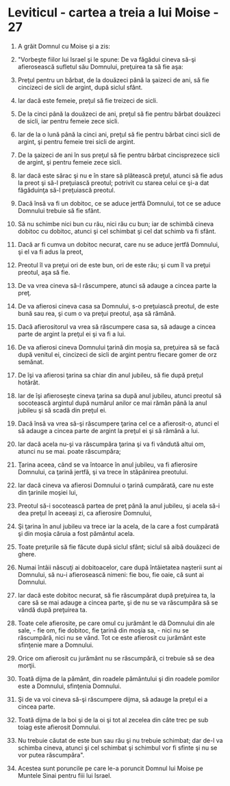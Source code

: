 # Leviticul - cartea a treia a lui Moise - 27

1. A grăit Domnul cu Moise şi a zis: 

2. "Vorbeşte fiilor lui Israel şi le spune: De va făgădui cineva să-şi afierosească sufletul său Domnului, preţuirea ta să fie aşa: 

3. Preţul pentru un bărbat, de la douăzeci până la şaizeci de ani, să fie cincizeci de sicli de argint, după siclul sfânt. 

4. Iar dacă este femeie, preţul să fie treizeci de sicli. 

5. De la cinci până la douăzeci de ani, preţul să fie pentru bărbat douăzeci de sicli, iar pentru femeie zece sicli. 

6. Iar de la o lună până la cinci ani, preţul să fie pentru bărbat cinci sicli de argint, şi pentru femeie trei sicli de argint. 

7. De la şaizeci de ani în sus preţul să fie pentru bărbat cincisprezece sicli de argint, şi pentru femeie zece sicli. 

8. Iar dacă este sărac şi nu e în stare să plătească preţul, atunci să fie adus la preot şi să-l preţuiască preotul; potrivit cu starea celui ce şi-a dat făgăduinţa să-l preţuiască preotul. 

9. Dacă însă va fi un dobitoc, ce se aduce jertfă Domnului, tot ce se aduce Domnului trebuie să fie sfânt. 

10. Să nu schimbe nici bun cu rău, nici rău cu bun; iar de schimbă cineva dobitoc cu dobitoc, atunci şi cel schimbat şi cel dat schimb va fi sfânt. 

11. Dacă ar fi cumva un dobitoc necurat, care nu se aduce jertfă Domnului, şi el va fi adus la preot, 

12. Preotul îl va preţui ori de este bun, ori de este rău; şi cum îl va preţui preotul, aşa să fie. 

13. De va vrea cineva să-l răscumpere, atunci să adauge a cincea parte la preţ. 

14. De va afierosi cineva casa sa Domnului, s-o preţuiască preotul, de este bună sau rea, şi cum o va preţui preotul, aşa să rămână. 

15. Dacă afierositorul va vrea să răscumpere casa sa, să adauge a cincea parte de argint la preţul  ei şi va fi a lui. 

16. De va afierosi cineva Domnului ţarină din moşia sa, preţuirea să se facă după venitul ei, cincizeci de sicli de argint pentru fiecare gomer de orz semănat. 

17. De îşi va afierosi ţarina sa chiar din anul jubileu, să fie după preţul hotărât. 

18. Iar de îşi afieroseşte cineva ţarina sa după anul jubileu, atunci preotul să socotească argintul după numărul anilor ce mai rămân până la anul jubileu şi să scadă din preţul ei. 

19. Dacă însă va vrea să-şi răscumpere ţarina cel ce a afierosit-o, atunci el să adauge a cincea parte de argint la preţul ei şi să rămână a lui. 

20. Iar dacă acela nu-şi va răscumpăra ţarina şi va fi vândută altui om, atunci nu se mai. poate răscumpăra; 

21. Ţarina aceea, când se va întoarce în anul jubileu, va fi afierosire Domnului, ca ţarină jertfă, şi va trece în stăpânirea preotului. 

22. Iar dacă cineva va afierosi Domnului o ţarină cumpărată, care nu este din ţarinile moşiei lui, 

23. Preotul să-i socotească partea de preţ până la anul jubileu, şi acela să-i dea preţul în aceeaşi zi, ca afierosire Domnului, 

24. Şi ţarina în anul jubileu va trece iar la acela, de la care a fost cumpărată şi din moşia căruia a fost pământul acela. 

25. Toate preţurile să fie făcute după siclul sfânt; siclul să aibă douăzeci de ghere. 

26. Numai întâii născuţi ai dobitoacelor, care după întâietatea naşterii sunt ai Domnului, să nu-i afierosească nimeni: fie bou, fie oaie, că sunt ai Domnului. 

27. Iar dacă este dobitoc necurat, să fie răscumpărat după preţuirea ta, la care să se mai adauge a cincea parte, şi de nu se va răscumpăra să se vândă după preţuirea ta. 

28. Toate cele afierosite, pe care omul cu jurământ le dă Domnului din ale sale, - fie om, fie dobitoc, fie ţarină din moşia sa, - nici nu se răscumpără, nici nu se vând. Tot ce este afierosit cu jurământ este sfinţenie mare a Domnului. 

29. Orice om afierosit cu jurământ nu se răscumpără, ci trebuie să se dea morţii. 

30. Toată dijma de la pământ, din roadele pământului şi din roadele pomilor este a Domnului, sfinţenia Domnului. 

31. Şi de va voi cineva să-şi răscumpere dijma, să adauge la preţul ei a cincea parte. 

32. Toată dijma de la boi şi de la oi şi tot al zecelea din câte trec pe sub toiag este afierosit Domnului. 

33. Nu trebuie căutat de este bun sau rău şi nu trebuie schimbat; dar de-l va schimba cineva, atunci şi cel schimbat şi schimbul vor fi sfinte şi nu se vor putea răscumpăra". 

34. Acestea sunt poruncile pe care le-a poruncit Domnul lui Moise pe Muntele Sinai pentru fiii lui Israel. 

